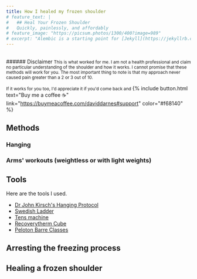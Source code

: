 ```yaml
---
title: How I healed my frozen shoulder
# feature_text: |
#   ## Heal Your Frozen Shoulder
#   Quickly, painlessly, and affordably
# feature_image: "https://picsum.photos/1300/400?image=989"
# excerpt: "Alembic is a starting point for [Jekyll](https://jekyllrb.com/) projects. Rather than starting from scratch, this boilerplate is designed to get the ball rolling immediately. Install it, configure it, tweak it, push it."
---
```



<br>
###### Disclaimer
<small>This is what worked for me. I am not a health professional and claim no particular understanding of the shoulder and how it works. I cannot promise that these methods will work for you. The most important thing to note is that my approach never caused pain greater than a 2 or 3 out of 10. </small>

<small>If it works for you too, I'd appreciate it if you'd come back and </small> {% include button.html text="Buy me a coffee ☕️" link="https://buymeacoffee.com/daviddarnes#support" color="#f68140" %} 

## Methods
### Hanging


### Arms' workouts (weightless or with light weights)

## Tools

Here are the tools I used.

- [Dr John Kirsch's Hanging Protocol](https://www.kirschshoulder.com/)
- [Swedish Ladder](https://www.northernfitness.ca/products/wallbars-14-bars?srsltid=AfmBOopihphTArbFVPg1t_Wv546zJ873tg7TniVcYswf_gjcEnXedV_5)
- [Tens machine](https://www.therabody.com/us/en-us/powerdot-uno-blue.html)
- [Recoverytherm Cube](https://www.therabody.com/us/en-us/recoverytherm-cube.html)
- [Peloton Barre Classes](https://www.onepeloton.com/en-CA/app)

## Arresting the freezing process

## Healing a frozen shoulder

